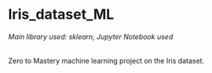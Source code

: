 # Iris_dataset_ML
###### Main library used: sklearn, Jupyter Notebook used

Zero to Mastery machine learning project on the Iris dataset.
